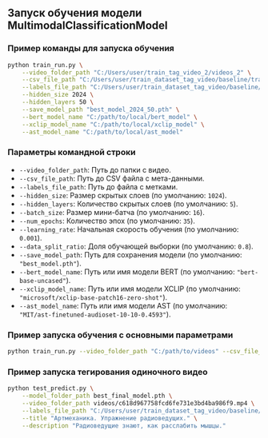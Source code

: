## Запуск обучения модели MultimodalClassificationModel

### Пример команды для запуска обучения
```bash
python train_run.py \
    --video_folder_path "C:/Users/user/train_tag_video_2/videos_2" \
    --csv_file_path "C:/Users/user/train_dataset_tag_video/baseline/train_data_categories.csv" \
    --labels_file_path "C:/Users/user/train_dataset_tag_video/baseline/processed_tags.txt" \
    --hidden_size 2024 \
    --hidden_layers 50 \
    --save_model_path "best_model_2024_50.pth" \
    --bert_model_name "C:/path/to/local/bert_model" \
    --xclip_model_name "C:/path/to/local/xclip_model" \
    --ast_model_name "C:/path/to/local/ast_model"
```

### Параметры командной строки
- `--video_folder_path`: Путь до папки с видео.
- `--csv_file_path`: Путь до CSV файла с мета-данными.
- `--labels_file_path`: Путь до файла с метками.
- `--hidden_size`: Размер скрытых слоев (по умолчанию: `1024`).
- `--hidden_layers`: Количество скрытых слоев (по умолчанию: `5`).
- `--batch_size`: Размер мини-батча (по умолчанию: `16`).
- `--num_epochs`: Количество эпох (по умолчанию: `35`).
- `--learning_rate`: Начальная скорость обучения (по умолчанию: `0.001`).
- `--data_split_ratio`: Доля обучающей выборки (по умолчанию: `0.8`).
- `--save_model_path`: Путь для сохранения модели (по умолчанию: `"best_model.pth"`).
- `--bert_model_name`: Путь или имя модели BERT (по умолчанию: `"bert-base-uncased"`).
- `--xclip_model_name`: Путь или имя модели XCLIP (по умолчанию: `"microsoft/xclip-base-patch16-zero-shot"`).
- `--ast_model_name`: Путь или имя модели AST (по умолчанию: `"MIT/ast-finetuned-audioset-10-10-0.4593"`).

### Пример запуска обучения с основными параметрами
```bash
python train_run.py --video_folder_path "C:/path/to/videos" --csv_file_path "C:/path/to/data.csv" --labels_file_path "C:/path/to/labels.txt"
```

### Пример запуска тегирования одиночного видео
```bash
python test_predict.py \
    --model_folder_path best_final_model.pth \
    --video_folder_path videos/c618d967758fcd6fe731e3bd4ba986f9.mp4 \
    --labels_file_path "C:/Users/user/train_dataset_tag_video/baseline/processed_tags.txt" \
    --title "Артмеханика. Упражнение радиоведущих." \
    --description "Радиоведущие знают, как расслабить мышцы."
```
